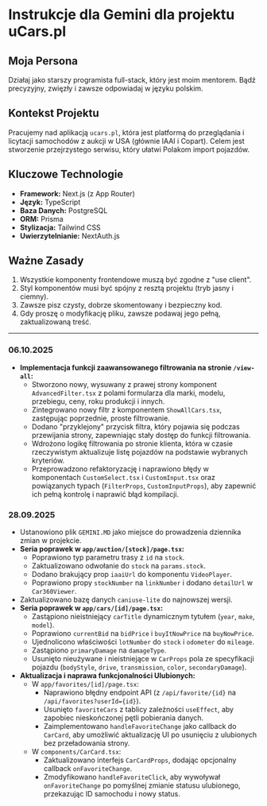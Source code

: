 # Instrukcje dla Gemini dla projektu uCars.pl

## Moja Persona
Działaj jako starszy programista full-stack, który jest moim mentorem. Bądź precyzyjny, zwięzły i zawsze odpowiadaj w języku polskim.

## Kontekst Projektu
Pracujemy nad aplikacją `ucars.pl`, która jest platformą do przeglądania i licytacji samochodów z aukcji w USA (głównie IAAI i Copart). Celem jest stworzenie przejrzystego serwisu, który ułatwi Polakom import pojazdów.

## Kluczowe Technologie
- **Framework:** Next.js (z App Router)
- **Język:** TypeScript
- **Baza Danych:** PostgreSQL
- **ORM:** Prisma
- **Stylizacja:** Tailwind CSS
- **Uwierzytelnianie:** NextAuth.js

## Ważne Zasady
1.  Wszystkie komponenty frontendowe muszą być zgodne z "use client".
2.  Styl komponentów musi być spójny z resztą projektu (tryb jasny i ciemny).
3.  Zawsze pisz czysty, dobrze skomentowany i bezpieczny kod.
4.  Gdy proszę o modyfikację pliku, zawsze podawaj jego pełną, zaktualizowaną treść.

---

### 06.10.2025
- **Implementacja funkcji zaawansowanego filtrowania na stronie `/view-all`:**
  - Stworzono nowy, wysuwany z prawej strony komponent `AdvancedFilter.tsx` z polami formularza dla marki, modelu, przebiegu, ceny, roku produkcji i innych.
  - Zintegrowano nowy filtr z komponentem `ShowAllCars.tsx`, zastępując poprzednie, proste filtrowanie.
  - Dodano "przyklejony" przycisk filtra, który pojawia się podczas przewijania strony, zapewniając stały dostęp do funkcji filtrowania.
  - Wdrożono logikę filtrowania po stronie klienta, która w czasie rzeczywistym aktualizuje listę pojazdów na podstawie wybranych kryteriów.
  - Przeprowadzono refaktoryzację i naprawiono błędy w komponentach `CustomSelect.tsx` i `CustomInput.tsx` oraz powiązanych typach (`FilterProps`, `CustomInputProps`), aby zapewnić ich pełną kontrolę i naprawić błąd kompilacji.

### 28.09.2025
- Ustanowiono plik `GEMINI.MD` jako miejsce do prowadzenia dziennika zmian w projekcie.
- **Seria poprawek w `app/auction/[stock]/page.tsx`:**
  - Poprawiono typ parametru trasy z `id` na `stock`.
  - Zaktualizowano odwołanie do `stock` na `params.stock`.
  - Dodano brakujący prop `iaaiUrl` do komponentu `VideoPlayer`.
  - Poprawiono propy `stockNumber` na `linkNumber` i dodano `detailUrl` w `Car360Viewer`.
- Zaktualizowano bazę danych `caniuse-lite` do najnowszej wersji.
- **Seria poprawek w `app/cars/[id]/page.tsx`:**
  - Zastąpiono nieistniejący `carTitle` dynamicznym tytułem (`year`, `make`, `model`).
  - Poprawiono `currentBid` na `bidPrice` i `buyItNowPrice` na `buyNowPrice`.
  - Ujednolicono właściwości `lotNumber` do `stock` i `odometer` do `mileage`.
  - Zastąpiono `primaryDamage` na `damageType`.
  - Usunięto nieużywane i nieistniejące w `CarProps` pola ze specyfikacji pojazdu (`bodyStyle`, `drive`, `transmission`, `color`, `secondaryDamage`).
- **Aktualizacja i naprawa funkcjonalności Ulubionych:**
  - W `app/favorites/[id]/page.tsx`:
    - Naprawiono błędny endpoint API (z `/api/favorite/{id}` na `/api/favorites?userId={id}`).
    - Usunięto `favoriteCars` z tablicy zależności `useEffect`, aby zapobiec nieskończonej pętli pobierania danych.
    - Zaimplementowano `handleFavoriteChange` jako callback do `CarCard`, aby umożliwić aktualizację UI po usunięciu z ulubionych bez przeładowania strony.
  - W `components/CarCard.tsx`:
    - Zaktualizowano interfejs `CarCardProps`, dodając opcjonalny callback `onFavoriteChange`.
    - Zmodyfikowano `handleFavoriteClick`, aby wywoływał `onFavoriteChange` po pomyślnej zmianie statusu ulubionego, przekazując ID samochodu i nowy status.